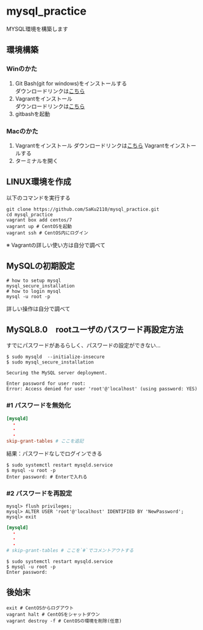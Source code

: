 # mysql_practice
MYSQL環境を構築します

## 環境構築
### Winのかた
1. Git Bash(git for windows)をインストールする  
    ダウンロードリンクは[こちら](https://gitforwindows.org/)
2. Vagrantをインストール  
    ダウンロードリンクは[こちら](https://www.vagrantup.com/downloads.html)
3. gitbashを起動
### Macのかた
1. Vagrantをインストール
    ダウンロードリンクは[こちら](https://www.vagrantup.com/downloads.html)
    Vagrantをインストールする
2. ターミナルを開く
## LINUX環境を作成
以下のコマンドを実行する
```
git clone https://github.com/SaKu2110/mysql_practice.git
cd mysql_practice
vagrant box add centos/7
vagrant up # CentOSを起動
vagrant ssh # CentOS内にログイン
```
※ Vagrantの詳しい使い方は自分で調べて
## MySQLの初期設定
```
# how to setup mysql
mysql_secure_installation
# how to login mysql
mysql -u root -p
```
詳しい操作は自分で調べて
## MySQL8.0　rootユーザのパスワード再設定方法
すでにパスワードがあるらしく、パスワードの設定ができない...
```
$ sudo mysqld  --initialize-insecure
$ sudo mysql_secure_installation

Securing the MySQL server deployment.

Enter password for user root: 
Error: Access denied for user 'root'@'localhost' (using password: YES)
```

### #1 パスワードを無効化
```conf:/etc/my.conf
[mysqld]
  ・
  ・
  ・
skip-grant-tables # ここを追記
```

結果：パスワードなしでログインできる

```
$ sudo systemctl restart mysqld.service
$ mysql -u root -p
Enter password: # Enterで入れる
```

### #2 パスワードを再設定
```
mysql> flush privileges;
mysql> ALTER USER 'root'@'localhost' IDENTIFIED BY 'NewPassword';
mysql> exit
```

```conf:/etc/my.conf
[mysqld]
  ・
  ・
  ・
# skip-grant-tables # ここを`#`でコメントアウトする
```
```
$ sudo systemctl restart mysqld.service
$ mysql -u root -p
Enter password: 
```
## 後始末
```
exit # CentOSからログアウト
vagrant halt # CentOSをシャットダウン
vagrant destroy -f # CentOSの環境を削除(任意)
```
